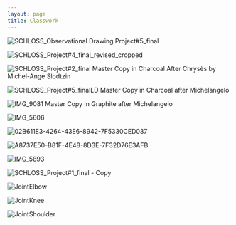 ```yaml
---
layout: page
title: Classwork
---
```

![SCHLOSS_Observational Drawing Project#5_final](https://github.com/patchschloss/patchschloss.github.io/assets/14957489/c78d2c37-cba9-4647-a805-1ec1b277bf8e)

![SCHLOSS_Project#4_final_revised_cropped](https://github.com/patchschloss/patchschloss.github.io/assets/14957489/d9c24d5d-6fe5-459b-9456-1e162ef5198f)

![SCHLOSS_Project#2_final](https://github.com/patchschloss/patchschloss.github.io/assets/14957489/c9d56d81-05cc-4297-929b-6f5a163fa89d)
Master Copy in Charcoal After Chrysès by Michel-Ange Slodtzin

![SCHLOSS_Project#5_finalLD](https://github.com/patchschloss/patchschloss.github.io/assets/14957489/51366a35-0d4f-43f1-9173-26a8ad0221dc)
Master Copy in Charcoal after Michelangelo

![IMG_9081](https://github.com/patchschloss/patchschloss.github.io/assets/14957489/551ca74e-8b90-46d3-98b4-7b57c2e6f612)
Master Copy in Graphite after Michelangelo

![IMG_5606](https://github.com/patchschloss/patchschloss.github.io/assets/14957489/f00f334b-6218-47d0-8e71-e6da89a2f852)

![02B611E3-4264-43E6-8942-7F5330CED037](https://github.com/patchschloss/patchschloss.github.io/assets/14957489/33292a27-acd3-468e-ace9-2c59bfdd5c0d)

![A8737E50-B81F-4E48-8D3E-7F32D76E3AFB](https://github.com/patchschloss/patchschloss.github.io/assets/14957489/206aea71-2672-47c7-a6f6-850bda1dc734)

![IMG_5893](https://github.com/patchschloss/patchschloss.github.io/assets/14957489/69caa023-6187-45a6-93c9-b028e6487516)

![SCHLOSS_Project#1_final - Copy](https://github.com/patchschloss/patchschloss.github.io/assets/14957489/637d922e-c49e-419c-9b80-f3a6640f117c)

![JointElbow](https://github.com/patchschloss/patchschloss.github.io/assets/14957489/96db504d-3c97-4114-84b9-3e8032dc2810)

![JointKnee](https://github.com/patchschloss/patchschloss.github.io/assets/14957489/dee39de8-fdc3-4ca3-95d6-1f44fec3a5b2)

![JointShoulder](https://github.com/patchschloss/patchschloss.github.io/assets/14957489/58a42748-20f9-47ad-afa0-dfd3bd54001e)
